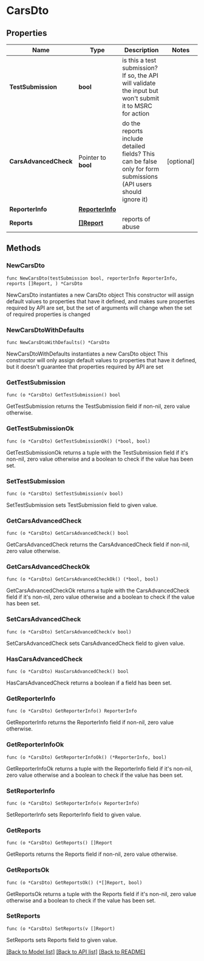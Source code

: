 # CarsDto

## Properties

Name | Type | Description | Notes
------------ | ------------- | ------------- | -------------
**TestSubmission** | **bool** | is this a test submission? If so, the API will validate the input but won&#39;t submit it to MSRC for action | 
**CarsAdvancedCheck** | Pointer to **bool** | do the reports include detailed fields? This can be false only for form submissions (API users should ignore it) | [optional] 
**ReporterInfo** | [**ReporterInfo**](ReporterInfo.md) |  | 
**Reports** | [**[]Report**](Report.md) | reports of abuse | 

## Methods

### NewCarsDto

`func NewCarsDto(testSubmission bool, reporterInfo ReporterInfo, reports []Report, ) *CarsDto`

NewCarsDto instantiates a new CarsDto object
This constructor will assign default values to properties that have it defined,
and makes sure properties required by API are set, but the set of arguments
will change when the set of required properties is changed

### NewCarsDtoWithDefaults

`func NewCarsDtoWithDefaults() *CarsDto`

NewCarsDtoWithDefaults instantiates a new CarsDto object
This constructor will only assign default values to properties that have it defined,
but it doesn't guarantee that properties required by API are set

### GetTestSubmission

`func (o *CarsDto) GetTestSubmission() bool`

GetTestSubmission returns the TestSubmission field if non-nil, zero value otherwise.

### GetTestSubmissionOk

`func (o *CarsDto) GetTestSubmissionOk() (*bool, bool)`

GetTestSubmissionOk returns a tuple with the TestSubmission field if it's non-nil, zero value otherwise
and a boolean to check if the value has been set.

### SetTestSubmission

`func (o *CarsDto) SetTestSubmission(v bool)`

SetTestSubmission sets TestSubmission field to given value.


### GetCarsAdvancedCheck

`func (o *CarsDto) GetCarsAdvancedCheck() bool`

GetCarsAdvancedCheck returns the CarsAdvancedCheck field if non-nil, zero value otherwise.

### GetCarsAdvancedCheckOk

`func (o *CarsDto) GetCarsAdvancedCheckOk() (*bool, bool)`

GetCarsAdvancedCheckOk returns a tuple with the CarsAdvancedCheck field if it's non-nil, zero value otherwise
and a boolean to check if the value has been set.

### SetCarsAdvancedCheck

`func (o *CarsDto) SetCarsAdvancedCheck(v bool)`

SetCarsAdvancedCheck sets CarsAdvancedCheck field to given value.

### HasCarsAdvancedCheck

`func (o *CarsDto) HasCarsAdvancedCheck() bool`

HasCarsAdvancedCheck returns a boolean if a field has been set.

### GetReporterInfo

`func (o *CarsDto) GetReporterInfo() ReporterInfo`

GetReporterInfo returns the ReporterInfo field if non-nil, zero value otherwise.

### GetReporterInfoOk

`func (o *CarsDto) GetReporterInfoOk() (*ReporterInfo, bool)`

GetReporterInfoOk returns a tuple with the ReporterInfo field if it's non-nil, zero value otherwise
and a boolean to check if the value has been set.

### SetReporterInfo

`func (o *CarsDto) SetReporterInfo(v ReporterInfo)`

SetReporterInfo sets ReporterInfo field to given value.


### GetReports

`func (o *CarsDto) GetReports() []Report`

GetReports returns the Reports field if non-nil, zero value otherwise.

### GetReportsOk

`func (o *CarsDto) GetReportsOk() (*[]Report, bool)`

GetReportsOk returns a tuple with the Reports field if it's non-nil, zero value otherwise
and a boolean to check if the value has been set.

### SetReports

`func (o *CarsDto) SetReports(v []Report)`

SetReports sets Reports field to given value.



[[Back to Model list]](../README.md#documentation-for-models) [[Back to API list]](../README.md#documentation-for-api-endpoints) [[Back to README]](../README.md)


